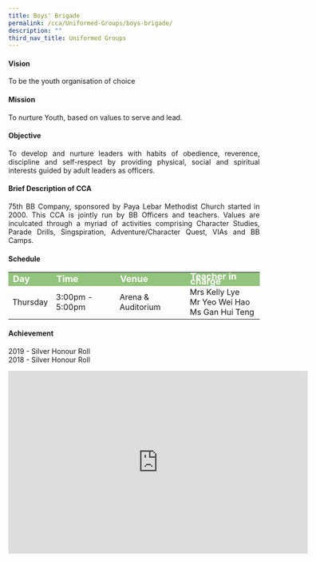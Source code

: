 ```yaml
---
title: Boys' Brigade
permalink: /cca/Uniformed-Groups/boys-brigade/
description: ""
third_nav_title: Uniformed Groups
---
```

<h4>Vision</h4>
<p style="text-align:justify">To be the youth organisation of choice</p>
<h4>Mission</h4>
<p style="text-align:justify">To nurture Youth, based on values to serve and lead.</p>
<h4>Objective</h4>
<p style="text-align:justify">
To develop and nurture leaders with habits of obedience, reverence, discipline and self-respect by providing physical, social and spiritual interests guided by adult leaders as officers.</p>
<h4>Brief Description of CCA</h4>
<p style="text-align:justify">75th BB Company, sponsored by Paya Lebar Methodist Church started in 2000. This CCA is jointly run by BB Officers and teachers. Values are inculcated through a myriad of activities comprising Character Studies, Parade Drills, Singspiration, Adventure/Character Quest, VIAs and BB Camps.</p>

<h4>Schedule</h4>
<p>
	<table>
		<tbody>
			<tr style="line-height:10px; background-color:rgb(147,196,125); font-weight: bold; font-size:18px; color:white"><td>Day</td><td>Time</td><td>Venue</td><td>Teacher in charge</td></tr>
			<tr><td>Thursday</td><td>3:00pm - 5:00pm</td><td>Arena & Auditorium</td><td>Mrs Kelly Lye<br>Mr Yeo Wei Hao<br>Ms Gan Hui Teng</td></tr>
			<tr></tr>
		</tbody>
		</table>

<h4>Achievement</h4>

2019 - Silver Honour Roll   
2018 - Silver Honour Roll  


<center><iframe allowfullscreen="true" height="366" width="600" frameborder="0" src="https://docs.google.com/presentation/d/e/2PACX-1vQU7KpXnMaFe0eabjjxEb9oEgJ4uNvGx_5WkrJvo0vEwvgCTD29mJ8x5M1jPddG8C52iaPdsOgXeXM1/embed?start=false&amp;loop=false&amp;delayms=3000"></iframe></center>